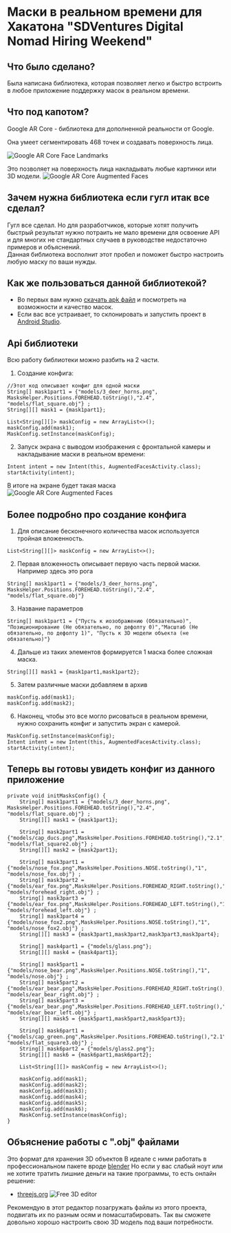# Маски в реальном времени для Хакатона "SDVentures Digital Nomad Hiring Weekend"
## Что было сделано?
Была написана библиотека, которая позволяет легко и быстро встроить в любое приложение поддержку масок в реальном времени.
## Что под капотом?
Google AR Core - библиотека для дополненной реальности от Google.

Она умеет сегментировать 468 точек и создавать поверхность лица.

![Google AR Core Face Landmarks](https://github.com/bumsun/masks_sdv_hack/blob/main/images/augmented-faces-468-point-face-mesh.png?raw=true)

Это позволяет на поверхность лица накладывать любые картинки или 3D модели.
![Google AR Core Augmented Faces](https://github.com/bumsun/masks_sdv_hack/blob/main/images/photo_fox.jpg?raw=true)

## Зачем нужна библиотека если гугл итак все сделал?
Гугл все сделал. Но для разработчиков, которые хотят получить быстрый результат нужно потраить не мало времени для освоение API и для многих не стандартных случаев в руководстве недостаточно примеров и объяснений.  
Данная библиотека восполнит этот пробел и поможет быстро настроить любую маску по ваши нужды.

## Как же пользоваться данной библиотекой?
+ Во первых вам нужно [скачать apk файл](https://github.com/bumsun/masks_sdv_hack/blob/main/app/release/app-release.apk)
и посмотреть на возможности и качество масок.
+ Если вас все устраивает, то склонировать и запустить проект в [Android Studio](https://developer.android.com/studio).

## Api библиотеки

Всю работу библиотеки можно разбить на 2 части.  
1. Создание конфига:
```
//Этот код описывает конфиг для одной маски
String[] mask1part1 = {"models/3_deer_horns.png", MasksHelper.Positions.FOREHEAD.toString(),"2.4", "models/flat_square.obj"} ;
String[][] mask1 = {mask1part1};

List<String[][]> maskConfig = new ArrayList<>();
maskConfig.add(mask1);
MaskConfig.setInstance(maskConfig);
```
2. Запуск экрана с выводом изображения с фронтальной камеры и накладывание маски в реальном времени:
```
Intent intent = new Intent(this, AugmentedFacesActivity.class);
startActivity(intent);
```
В итоге на экране будет такая маска  
![Google AR Core Augmented Faces](https://github.com/bumsun/masks_sdv_hack/blob/main/images/photo_deer.jpg?raw=true)

## Более подробно про создание конфига

1. Для описание бесконечного количества масок используется тройная вложенность.
```
List<String[][]> maskConfig = new ArrayList<>();
```

2. Первая вложенность описывает первую часть первой маски. Например здесь это рога
```
String[] mask1part1 = {"models/3_deer_horns.png", MasksHelper.Positions.FOREHEAD.toString(),"2.4", "models/flat_square.obj"}
```

3. Название параметров
```
String[] mask1part1 = {"Пусть к иозображению (Обязательно)", "Позиционирование (Не обязательно, по дефолту 0)","Масштаб (Не обязательно, по дефолту 1)", "Пусть к 3D модели объекта (не обязательно)"}
```

4. Дальше из таких элементов формируется 1 маска более сложная маска.
```
String[][] mask1 = {mask1part1,mask1part2};

```

5. Затем различные маски добавляем в архив
```
maskConfig.add(mask1);
maskConfig.add(mask2);
```

6. Наконец, чтобы это все могло рисоваться в реальном времени, нужно сохранить конфиг и запустить экран с камерой.
```
MaskConfig.setInstance(maskConfig);
Intent intent = new Intent(this, AugmentedFacesActivity.class);
startActivity(intent);
```

## Теперь вы готовы увидеть конфиг из данного приложение

```
private void initMasksConfig() {
    String[] mask1part1 = {"models/3_deer_horns.png", MasksHelper.Positions.FOREHEAD.toString(),"2.4", "models/flat_square.obj"} ;
    String[][] mask1 = {mask1part1};

    String[] mask2part1 = {"models/cap_ducs.png",MasksHelper.Positions.FOREHEAD.toString(),"2.1", "models/flat_square2.obj"} ;
    String[][] mask2 = {mask2part1};

    String[] mask3part1 = {"models/nose_fox.png",MasksHelper.Positions.NOSE.toString(),"1", "models/nose_fox.obj"} ;
    String[] mask3part2 = {"models/ear_fox.png",MasksHelper.Positions.FOREHEAD_RIGHT.toString(),"1", "models/forehead_right.obj"} ;
    String[] mask3part3 = {"models/ear_fox.png",MasksHelper.Positions.FOREHEAD_LEFT.toString(),"1", "models/forehead_left.obj"} ;
    String[] mask3part4 = {"models/nose_fox2.png",MasksHelper.Positions.NOSE.toString(),"1", "models/nose_fox2.obj"} ;
    String[][] mask3 = {mask3part1,mask3part2,mask3part3,mask3part4};

    String[] mask4part1 = {"models/glass.png"};
    String[][] mask4 = {mask4part1};

    String[] mask5part1 = {"models/nose_bear.png",MasksHelper.Positions.NOSE.toString(),"1", "models/nose.obj"} ;
    String[] mask5part2 = {"models/ear_bear.png",MasksHelper.Positions.FOREHEAD_RIGHT.toString(),"1", "models/ear_bear_right.obj"} ;
    String[] mask5part3 = {"models/ear_bear.png",MasksHelper.Positions.FOREHEAD_LEFT.toString(),"1", "models/ear_bear_left.obj"} ;
    String[][] mask5 = {mask5part1,mask5part2,mask5part3};

    String[] mask6part1 = {"models/cap_green.png",MasksHelper.Positions.FOREHEAD.toString(),"2.1", "models/flat_square3.obj"} ;
    String[] mask6part2 = {"models/glass2.png"};
    String[][] mask6 = {mask6part1,mask6part2};

    List<String[][]> maskConfig = new ArrayList<>();

    maskConfig.add(mask1);
    maskConfig.add(mask2);
    maskConfig.add(mask3);
    maskConfig.add(mask4);
    maskConfig.add(mask5);
    maskConfig.add(mask6);
    MaskConfig.setInstance(maskConfig);
}
```

## Объяснение работы с ".obj" файлами
Это формат для хранения 3D объектов
В идеале с ними работать в профессиональном пакете вроде [blender](https://www.blender.org)
Но если у вас слабый ноут или не хотите тратить лишние деньги на такие программы, то есть онлайн решение:
+ [threejs.org](https://threejs.org/editor) 
![Free 3D editor](https://github.com/bumsun/masks_sdv_hack/blob/main/images/3d_editor.jpeg?raw=true)

Рекомендую в этот редактор позагружать файлы из этого проекта, подвигать их по разным осям и помасштабировать.
Так вы сможете довольно хорошо настроить свою 3D модель под ваши потребности.






